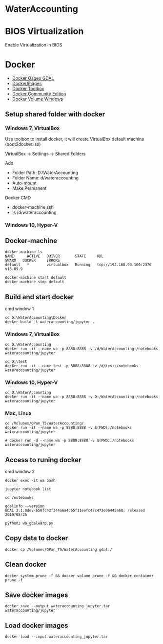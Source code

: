 # WaterAccounting

# BIOS Virtualization

Enable Virtualization in BIOS

# Docker

* [Docker Osgeo GDAL](https://hub.docker.com/r/osgeo/gdal)
* [DockerImages](https://wiki.osgeo.org/wiki/DockerImages)
* [Docker Toolbox](https://docs.docker.com/toolbox/overview/)
* [Docker Community Edition](https://docs.docker.com/docker-for-windows/release-notes/)
* [Docker Volume Windows](https://stackoverflow.com/questions/33126271/how-to-use-volume-option-with-docker-toolbox-on-windows)

## Setup shared folder with docker

### Windows 7, VirtualBox

Use toolbox to install docker, it will create VirtualBox default machine (boot2docker.iso)

VirtualBox -> Settings -> Shared Folders

Add

* Folder Path: D:\WaterAccounting
* Folder Name: d/wateraccounting
* Auto-mount
* Make Permanent

Docker CMD

* docker-machine ssh
* ls /d/wateraccounting

### Windows 10, Hyper-V

## Docker-machine

```
docker-machine ls
NAME      ACTIVE   DRIVER       STATE     URL                         SWARM   DOCKER     ERRORS
default   *        virtualbox   Running   tcp://192.168.99.100:2376           v18.09.9

docker-machine start default
docker-machine stop default
```

## Build and start docker

cmd window 1

```
cd D:\WaterAccounting\Docker
docker build -t wateraccounting/jupyter .
```

### Windows 7, VirtualBox

```
cd D:\WaterAccounting
docker run -it --name wa -p 8888:8888 -v /d/WaterAccounting:/notebooks wateraccounting/jupyter
```

```
cd D:\test
docker run -it --name test -p 8888:8888 -v /d/test:/notebooks wateraccounting/jupyter
```

### Windows 10, Hyper-V

```
cd D:\WaterAccounting
docker run -it --name wa -p 8888:8888 -v D:/WaterAccounting:/notebooks wateraccounting/jupyter
```

### Mac, Linux

```
cd /Volumes/QPan_T5/WaterAccounting/
docker run -it --name wa -p 8888:8888 -v $(PWD):/notebooks wateraccounting/jupyter

# docker run -d --name wa -p 8888:8888 -v $(PWD):/notebooks wateraccounting/jupyter
```

## Access to runing docker

cmd window 2

```
docker exec -it wa bash

jupyter notebook list

cd /notebooks

gdalinfo --version
GDAL 3.1.0dev-650fc42f344a6a4c65f11eefc47c473e9b445a68, released 2019/08/25

python3 wa_gdalwarp.py
```

## Copy data to docker

```
docker cp /Volumes/QPan_T5/WaterAccounting gdal:/
```

## Clean docker

```
docker system prune -f && docker volume prune -f && docker container prune -f
```

## Save docker images

```
docker save --output wateraccounting_jupyter.tar wateraccounting/jupyter
```

## Load docker images

```
docker load --input wateraccounting_jupyter.tar
```
